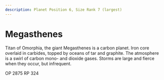 ```yaml
---
description: Planet Position 6, Size Rank 7 (largest)
---
```


# Megasthenes

Titan of Omorphia, the giant Megasthenes is a carbon planet. Iron core overlaid in carbides, topped by oceans of tar and graphite. The atmosphere is a swirl of carbon mono- and dioxide gases. Storms are large and fierce when they occur, but infrequent. &#x20;

OP 2875 RP 324
